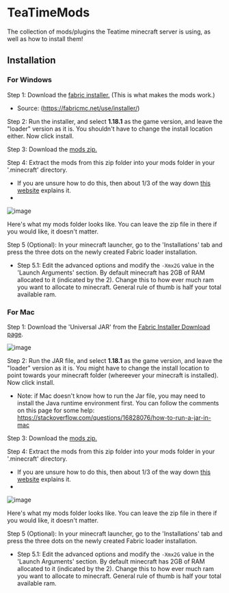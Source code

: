 # TeaTimeMods
The collection of mods/plugins the Teatime minecraft server is using, as well as how to install them!

## Installation

### For Windows
Step 1: Download the [fabric installer.](../blob/master/fabric-installer-0.10.2.exe) (This is what makes the mods work.)
  - Source: (https://fabricmc.net/use/installer/)

Step 2: Run the installer, and select **1.18.1** as the game version, and leave the "loader" version as it is. You shouldn't have to change the install location either. Now click install.

Step 3: Download the [mods zip.](../blob/master/teatime_mods.zip)

Step 4: Extract the mods from this zip folder into your mods folder in your '.minecraft' directory.
  - If you are unsure how to do this, then about 1/3 of the way down [this website](https://www.alphr.com/fabric-install-mods/) explains it.
  - 
![image](https://user-images.githubusercontent.com/85176789/161418929-ec6414ae-06c1-4762-99da-62a490b4a1e0.png)

Here's what my mods folder looks like. You can leave the zip file in there if you would like, it doesn't matter.

Step 5 (Optional): In your minecraft launcher, go to the 'Installations' tab and press the three dots on the newly created Fabric loader installation.
  - Step 5.1: Edit the advanced options and modify the `-Xmx2G` value in the 'Launch Arguments' section. By default minecraft has 2GB of RAM allocated to it (indicated by the 2). Change this to how ever much ram you want to allocate to minecraft. General rule of thumb is half your total available ram.
   

### For Mac
Step 1: Download the 'Universal JAR' from the [Fabric Installer Download page](https://fabricmc.net/use/installer/).
  
  ![image](https://user-images.githubusercontent.com/85176789/161418991-21ae16c3-1149-47ab-af52-9a3227d38dce.png)

Step 2: Run the JAR file, and select **1.18.1** as the game version, and leave the "loader" version as it is. You might have to change the install location to point towards your minecraft folder (whereever your minecraft is installed). Now click install. 
  - Note: if Mac doesn't know how to run the Jar file, you may need to install the Java runtime environment first. You can follow the comments on this page for some help: https://stackoverflow.com/questions/16828076/how-to-run-a-jar-in-mac

Step 3: Download the [mods zip.](../blob/master/teatime_mods.zip)

Step 4: Extract the mods from this zip folder into your mods folder in your '.minecraft' directory.
  - If you are unsure how to do this, then about 1/3 of the way down [this website](https://www.alphr.com/fabric-install-mods/) explains it.
  - 
![image](https://user-images.githubusercontent.com/85176789/161418929-ec6414ae-06c1-4762-99da-62a490b4a1e0.png)

Here's what my mods folder looks like. You can leave the zip file in there if you would like, it doesn't matter.

Step 5 (Optional): In your minecraft launcher, go to the 'Installations' tab and press the three dots on the newly created Fabric loader installation.
  - Step 5.1: Edit the advanced options and modify the `-Xmx2G` value in the 'Launch Arguments' section. By default minecraft has 2GB of RAM allocated to it (indicated by the 2). Change this to how ever much ram you want to allocate to minecraft. General rule of thumb is half your total available ram.
